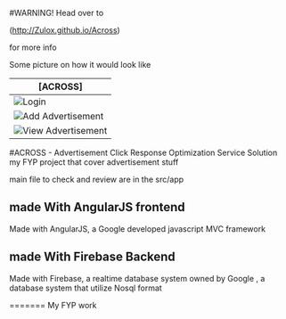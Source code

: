 
#WARNING!
Head over to

(http://Zulox.github.io/Across)

for more info

Some picture on how it would look like

|  **[ACROSS]**   | 
| ------------- | 
| ![Login](http://i.imgur.com/aLQRVDH.png)   |
| ![Add Advertisement](http://i.imgur.com/1asoc6o.png)   | 
|![View Advertisement](http://i.imgur.com/lQgJJIw.png) |     


#ACROSS - Advertisement Click Response Optimization Service Solution
my FYP project that cover advertisement stuff

main file to check and review are in the src/app







## made With AngularJS frontend
Made with AngularJS, a Google developed javascript MVC framework


## made With Firebase Backend
Made with Firebase, a realtime database system owned by Google , a database system that utilize Nosql format

=======
My FYP work
